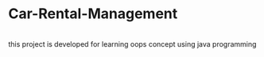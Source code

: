 # Car-Rental-Management
<br>
this project is developed for learning oops concept using java programming